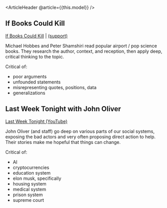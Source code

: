 <ArticleHeader @article={{this.model}} />


## If Books Could Kill

[If Books Could Kill](https://www.ifbookspod.com) | [(support)](https://www.patreon.com/IfBooksPod)

Michael Hobbes and Peter Shamshiri read popular airport / pop science books. They research the author, context, and reception, then apply deep, critical thinking to the topic.

Critical of:

- poor arguments
- unfounded statements
- misrepresenting quotes, positions, data
- generalizations


## Last Week Tonight with John Oliver

[Last Week Tonight (YouTube)](https://www.youtube.com/@LastWeekTonight/videos)

John Oliver (and staff) go deep on various parts of our social systems, exposing the bad actors and very often proposing direct action to help. Their stories make me hopeful that things can change.

Critical of:

- AI
- cryptocurrencies
- education system
- elon musk, specifically
- housing system
- medical system
- prison system
- supreme court
